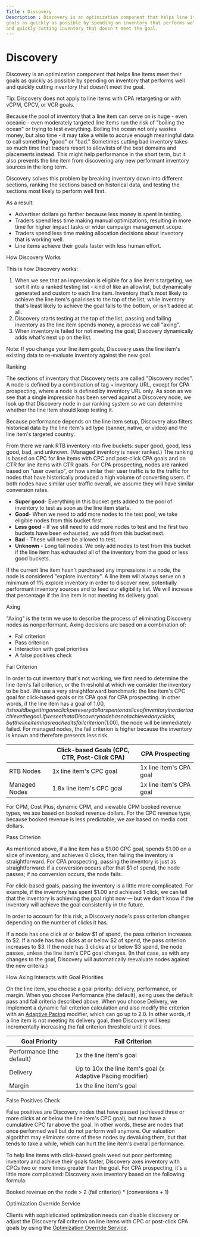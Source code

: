 ```yaml
---
Title : Discovery
Description : Discovery is an optimization component that helps line items meet their
goals as quickly as possible by spending on inventory that performs well
and quickly cutting inventory that doesn't meet the goal.
---
```



# Discovery



Discovery is an optimization component that helps line items meet their
goals as quickly as possible by spending on inventory that performs well
and quickly cutting inventory that doesn't meet the goal.



Tip: Discovery does not apply to line
items with CPA retargeting or with vCPM, CPCV, or VCR goals.



Because the pool of inventory that a line item can serve on is huge -
even oceanic - even moderately targeted line items run the risk of
"boiling the ocean" or trying to test everything. Boiling the ocean not
only wastes money, but also time - it may take a while to accrue enough
meaningful data to call something "good" or "bad." Sometimes cutting bad
inventory takes so much time that traders resort to allowlists of the
best domains and placements instead. This might help performance in the
short term, but it also prevents the line item from discovering any new
performant inventory sources in the long term.

Discovery solves this problem by breaking inventory down into different
sections, ranking the sections based on historical data, and testing the
sections most likely to perform well first.

As a result:

- Advertiser dollars go farther because less money is spent in testing.
- Traders spend less time making manual optimizations, resulting in more
  time for higher impact tasks or wider campaign management scope.
- Traders spend less time making allocation decisions about inventory
  that is working well.
- Line items achieve their goals faster with less human effort.

How Discovery Works

This is how Discovery works:

1.  When we see that an impression is eligible for a line item's
    targeting, we sort it into a ranked testing list - kind of like an
    allowlist, but dynamically generated and custom to each line item.
    Inventory that's most likely to achieve the line item's goal rises
    to the top of the list, while inventory that's least likely to
    achieve the goal falls to the bottom, or isn't added at all.
2.  Discovery starts testing at the top of the list, passing and failing
    inventory as the line item spends money, a process we call "axing".
3.  When inventory is failed for not meeting the goal, Discovery
    dynamically adds what's next up on the list.



Note: If you change your line item
goals, Discovery uses the line item's existing data to re-evaluate
inventory against the new goal.



Ranking

The sections of inventory that Discovery tests are called "Discovery
nodes". A node is defined by a combination of tag + inventory URL,
except for CPA prospecting, where a node is defined by inventory URL
only. As soon as we see that a single impression has been served against
a Discovery node, we look up that Discovery node in our ranking system
so we can determine whether the line item should keep testing it.

Because performance depends on the line item setup, Discovery also
filters historical data by the line item's ad type (banner, native, or
video) and the line item's targeted country.

From there we rank RTB inventory into five buckets: super good, good,
less good, bad, and unknown. (Managed inventory is never ranked.) The
ranking is based on CPC for line items with CPC and post-click CPA goals
and on CTR for line items with CTR goals. For CPA prospecting, nodes are
ranked based on "user overlap", or how similar their user traffic is to
the traffic for nodes that have historically produced a high volume of
converting users. If both nodes have similar user traffic overall, we
assume they will have similar conversion rates.

- **Super good**- Everything in this bucket gets added to the pool of
  inventory to test as soon as the line item starts.
- **Good**- When we need to add more nodes to the test pool, we take
  eligible nodes from this bucket first.
- **Less good** - If we still need to add more nodes to test and the
  first two buckets have been exhausted, we add from this bucket next.
- **Bad** - These will never be allowed to test.
- **Unknown** - Long tail nodes. We only add nodes to test from this
  bucket if the line item has exhausted all of the inventory from the
  good or less good buckets.

If the current line item hasn't purchased any impressions in a node, the
node is considered "explore inventory". A line item will always serve on
a minimum of 1% explore inventory in order to discover new, potentially
performant inventory sources and to feed our eligibility list. We will
increase that percentage if the line item is not meeting its delivery
goal.

Axing

"Axing" is the term we use to describe the process of eliminating
Discovery nodes as nonperformant. Axing decisions are based on a
combination of:

- Fail criterion
- Pass criterion
- Interaction with goal priorities
- A false positives check

Fail Criterion

In order to cut inventory that's not working, we first need to determine
the line item's fail criterion, or the threshold at which we consider
the inventory to be bad. We use a very straightforward benchmark: the
line item's CPC goal for click-based goals or its CPA goal for CPA
prospecting. In other words, if the line item has a goal of $1.00, it
should be getting one click per every dollar spent on a slice of
inventory in order to achieve the goal. If we see that a Discovery node
has not achieved any clicks, but the line item has reached its fail
criterion ($1.00), the node will be immediately failed. For managed
nodes, the fail criterion is higher because the inventory is known and
therefore presents less risk.

<table class="table">
<thead class="thead">
<tr class="header row">
<th id="ID-00009401__entry__1" class="entry"></th>
<th id="ID-00009401__entry__2" class="entry">Click-based Goals (CPC,
CTR, Post-Click CPA)</th>
<th id="ID-00009401__entry__3" class="entry">CPA Prospecting</th>
</tr>
</thead>
<tbody class="tbody">
<tr class="odd row">
<td class="entry" headers="ID-00009401__entry__1">RTB Nodes</td>
<td class="entry" headers="ID-00009401__entry__2">1x line item's CPC
goal</td>
<td class="entry" headers="ID-00009401__entry__3">1x line item's CPA
goal</td>
</tr>
<tr class="even row">
<td class="entry" headers="ID-00009401__entry__1">Managed Nodes</td>
<td class="entry" headers="ID-00009401__entry__2">1.8x line item's CPC
goal</td>
<td class="entry" headers="ID-00009401__entry__3">1x line item's CPA
goal</td>
</tr>
</tbody>
</table>

For CPM, Cost Plus, dynamic CPM, and viewable CPM booked revenue types,
we axe based on booked revenue dollars. For the CPC revenue type,
because booked revenue is less predictable, we axe based on media cost
dollars.

Pass Criterion

As mentioned above, if a line item has a $1.00 CPC goal, spends $1.00 on
a slice of inventory, and achieves 0 clicks, then failing the inventory
is straightforward. For CPA prospecting, passing the inventory is just
as straightforward: if a conversion occurs after that $1 of spend, the
node passes; if no conversion occurs, the node fails.

For click-based goals, passing the inventory is a little more
complicated. For example, if the inventory has spent $1.00 and achieved
1 click, we can tell that the inventory is achieving the goal right now
— but we don't know if the inventory will achieve the goal consistently
in the future.

In order to account for this risk, a Discovery node's pass criterion
changes depending on the number of clicks it has.

If a node has one click at or below $1 of spend, the pass criterion
increases to $2. If a node has two clicks at or below $2 of spend, the
pass criterion increases to $3. If the node has 3 clicks at or below $3
spend, the node passes, unless the line item's CPC goal changes. (In
that case, as with any changes to the goal, Discovery will automatically
reevaluate nodes against the new criteria.)

How Axing Interacts with Goal Priorities

On the line item, you choose a goal priority: delivery, performance, or
margin. When you choose Performance
(the default), axing uses the default pass and fail criteria described
above. When you choose Delivery, we
implement a dynamic fail criterion calculation and also modify the
criterion with an
<a href="adaptive-pacing.html" class="xref">Adaptive Pacing</a>
modifier, which can go up to 2.0. In other words, if a line item is not
meeting its delivery goal, then Discovery will keep incrementally
increasing the fail criterion threshold until it does.

<table class="table">
<thead class="thead">
<tr class="header row">
<th id="ID-00009401__entry__10" class="entry">Goal Priority</th>
<th id="ID-00009401__entry__11" class="entry">Fail Criterion</th>
</tr>
</thead>
<tbody class="tbody">
<tr class="odd row">
<td class="entry" headers="ID-00009401__entry__10">Performance (the
default)</td>
<td class="entry" headers="ID-00009401__entry__11">1x the line item's
goal</td>
</tr>
<tr class="even row">
<td class="entry" headers="ID-00009401__entry__10">Delivery</td>
<td class="entry" headers="ID-00009401__entry__11">Up to 10x the line
item's goal (x Adaptive Pacing modifier)</td>
</tr>
<tr class="odd row">
<td class="entry" headers="ID-00009401__entry__10">Margin</td>
<td class="entry" headers="ID-00009401__entry__11">1x the line item's
goal</td>
</tr>
</tbody>
</table>

False Positives Check

False positives are Discovery nodes that have passed (achieved three or
more clicks at or below the line item's CPC goal), but now have a
cumulative CPC far above the goal. In other words, these are nodes that
once performed well but do not perform well anymore. Our valuation
algorithm may eliminate some of these nodes by devaluing them, but that
tends to take a while, which can hurt the line item's overall
performance.

To help line items with click-based goals weed out poor performing
inventory and achieve their goals faster, Discovery axes inventory with
CPCs two or more times greater than the goal. For CPA prospecting, it's
a little more complicated: Discovery axes inventory based on the
following formula:

Booked revenue on the node \> 2 (fail criterion) \* (conversions + 1)

Optimization Override Service

Clients with sophisticated optimization needs can disable discovery or
adjust the Discovery fail criterion on line items with CPC or post-click
CPA goals by using the <a
href="https://docs.xandr.com/bundle/xandr-api/page/optimization-override-service.html"
class="xref" target="_blank">Optimization Override Service</a>.




